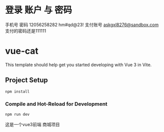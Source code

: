# 登录 账户 与  密码
手机号	    密码
12056258282	hm#qd@23!
支付账号 askgxl8276@sandbox.com  			
支付的密码还是111111			



# vue-cat

This template should help get you started developing with Vue 3 in Vite.

## Project Setup

```sh
npm install
```

### Compile and Hot-Reload for Development

```sh
npm run dev
```
这是一个vue3前端 商城项目

